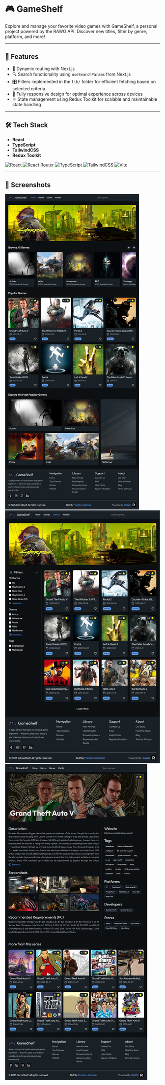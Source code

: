 # 🎮 GameShelf

Explore and manage your favorite video games with GameShelf, a personal project powered by the RAWG API. Discover new titles, filter by genre, platform, and more!

---

## 🚀 Features

- 🔄 Dynamic routing with Next.js  
- 🔍 Search functionality using `useSearchParams` from Next.js  
- 🎛️ Filters implemented in the `lib/` folder for efficient fetching based on selected criteria  
- 📱 Fully responsive design for optimal experience across devices  
- ⚛️ State management using Redux Toolkit for scalable and maintainable state handling  

---

## 🛠️ Tech Stack

- **React**
- **TypeScript**
- **TailwindCSS**
- **Redux Toolkit**

[![React](https://img.shields.io/badge/React-%2320232a.svg?logo=react&logoColor=%2361DAFB)](#)
[![React Router](https://img.shields.io/badge/React_Router-CA4245?logo=react-router&logoColor=white)](#)
[![TypeScript](https://img.shields.io/badge/TypeScript-3178C6?logo=typescript&logoColor=fff)](#)
[![TailwindCSS](https://img.shields.io/badge/Tailwind%20CSS-%2338B2AC.svg?logo=tailwind-css&logoColor=white)](#)
[![Vite](https://img.shields.io/badge/Vite-646CFF?logo=vite&logoColor=fff)](#)

---

## 📸 Screenshots
![App Screenshot](public/homepage-desktop.jpeg)
![App Screenshot](public/games-desktop.jpeg)
![App Screenshot](public/gamepage-desktop.jpeg)
